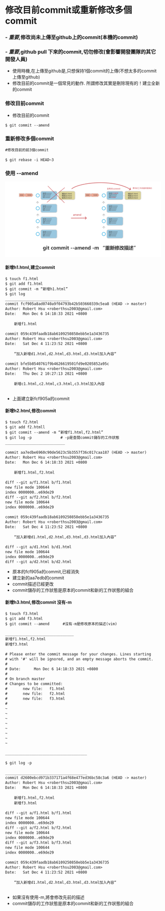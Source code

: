 # 修改目前commit或重新修改多個commit
### - *重要*,修改尚未上傳至github上的commit(本機的commit)
### - *重要*,github pull 下來的commit,切勿修改(會影響開發團隊的其它開發人員)
- 使用時機,在上傳至github是,只想保持1個commit的上傳(不想太多的commit上傳至github)
- 修改目前的commit是一個常見的動作. 所謂修改其實是刪除現有的！建立全新的commit
### 修改目前commit
- 修改目前的commit

```
$ git commit --amend
```	


### 重新修改多個commit 

```
#修改目前的前3個commit

$ git rebase -i HEAD~3
```


### 使用 --amend

![](./images/pic1.png)

####  新增h1.html,建立commit

```
$ touch f1.html
$ git add f1.html
$ git commit -m “新增h1.html”
$ git log
_____________________________
commit fcf905a8ad0740a9f04793b42b503660339c5ea8 (HEAD -> master)
Author: Robert Hsu <roberthsu2003@gmail.com>
Date:   Mon Dec 6 14:18:33 2021 +0800

    新增f1.html

commit 059c439faadb18ab6109250858ebb5e1a3436735
Author: Robert Hsu <roberthsu2003@gmail.com>
Date:   Sat Dec 4 11:23:52 2021 +0800

    “加入新增d1.html,d2.html,d3.html,d3.html加入內容“

commit bfe5b8540761f9b4626619501fd9e0205852a95c
Author: Robert Hsu <roberthsu2003@gmail.com>
Date:   Thu Dec 2 10:27:13 2021 +0800

    新增c1.html,c2.html,c3.html,c3.html加入內容


```

- 上面建立新fcf905a的commit

#### 新增h2.html,修改commit

```
$ touch f2.html
$ git add f2.htmll
$ git commit --amend -m “新增f1.html,f2.html”
$ git log -p             # -p是查閱commit儲存的工作狀態
___________________________

commit aa7edbe6960c90de5623c5b3557f36c017caa187 (HEAD -> master)
Author: Robert Hsu <roberthsu2003@gmail.com>
Date:   Mon Dec 6 14:18:33 2021 +0800

    新增f1.html,f2.html

diff --git a/f1.html b/f1.html
new file mode 100644
index 0000000..e69de29
diff --git a/f2.html b/f2.html
new file mode 100644
index 0000000..e69de29

commit 059c439faadb18ab6109250858ebb5e1a3436735
Author: Robert Hsu <roberthsu2003@gmail.com>
Date:   Sat Dec 4 11:23:52 2021 +0800

    “加入新增d1.html,d2.html,d3.html,d3.html加入內容“

diff --git a/d1.html b/d1.html
new file mode 100644
index 0000000..e69de29
diff --git a/d2.html b/d2.html
```

- 原本的fcf905a的commit,已經消失
- 建立新的aa7edb的commit
- commit描述已經更改
- commit儲存的工作狀態是原本的commit和新的工作狀態的組合

#### 新增h3.html,修改commit 沒有-m

```
$ touch f3.html
$ git add f3.html
$ git commit --amend      #沒有-m是修改原本的描述(vim)

_______________________________
新增f1.html,f2.html
新增f3.html

# Please enter the commit message for your changes. Lines starting
# with '#' will be ignored, and an empty message aborts the commit.
#
# Date:      Mon Dec 6 14:18:33 2021 +0800
#
# On branch master
# Changes to be committed:
#       new file:   f1.html
#       new file:   f2.html
#       new file:   f3.html
#
~
~
~
~
~
~
~
~

_____________________________________

$ git log -p

_____________________________________
commit d2600ebcd971b337171a4f68e477ed36bc58c3a6 (HEAD -> master)
Author: Robert Hsu <roberthsu2003@gmail.com>
Date:   Mon Dec 6 14:18:33 2021 +0800

    新增f1.html,f2.html
    新增f3.html

diff --git a/f1.html b/f1.html
new file mode 100644
index 0000000..e69de29
diff --git a/f2.html b/f2.html
new file mode 100644
index 0000000..e69de29
diff --git a/f3.html b/f3.html
new file mode 100644
index 0000000..e69de29

commit 059c439faadb18ab6109250858ebb5e1a3436735
Author: Robert Hsu <roberthsu2003@gmail.com>
Date:   Sat Dec 4 11:23:52 2021 +0800

    “加入新增d1.html,d2.html,d3.html,d3.html加入內容“


```

- 如果沒有使用-m,將會修改先前的描述
- commit儲存的工作狀態是原本的commit和新的工作狀態的組合
